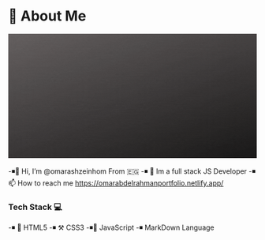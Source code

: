 # 🦱 About Me 

![intro-image][intro-image]


-◾👋 Hi, I’m @omarashzeinhom From 🇪🇬
-◾ 👀 Im a full stack JS Developer
-◾ 📫 How to reach me https://omarabdelrahmanportfolio.netlify.app/


### Tech Stack 💻

-◾ 🔧 HTML5 
-◾ ⚒️ CSS3
-◾🔩 JavaScript 
-◾ MarkDown Language 




<!---
omarashzeinhom/omarashzeinhom is a ✨ special ✨ repository because its `README.md` (this file) appears on your GitHub profile.
You can click the Preview link to take a look at your changes.
--->


<!-- MARKDOWN LINKS & IMAGES -->

<!-- https://www.markdownguide.org/basic-syntax/#reference-style-links -->

[intro-image]: img/gifaboutme.gif
